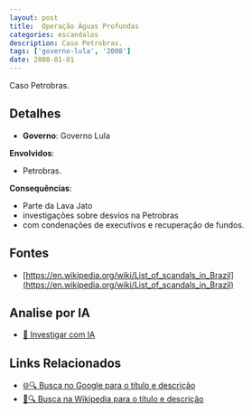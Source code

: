 ```yaml
---
layout: post
title:  Operação Águas Profundas
categories: escandalos
description: Caso Petrobras.
tags: ['governo-lula', '2008']
date: 2008-01-01
---
```


Caso Petrobras.

## Detalhes
- **Governo**: Governo Lula

**Envolvidos**:
- Petrobras.


**Consequências**:
- Parte da Lava Jato
- investigações sobre desvios na Petrobras
- com condenações de executivos e recuperação de fundos.


## Fontes
- [https://en.wikipedia.org/wiki/List_of_scandals_in_Brazil](https://en.wikipedia.org/wiki/List_of_scandals_in_Brazil)


## Analise por IA
- [🤖 Investigar com IA](https://www.perplexity.ai/search?q=Opera%C3%A7%C3%A3o%20%C3%81guas%20Profundas%20Caso%20Petrobras.%20Governo%20Lula)

## Links Relacionados
- [🌐🔍 Busca no Google para o título e descrição](https://www.google.com/search?q=Opera%C3%A7%C3%A3o%20%C3%81guas%20Profundas%20Caso%20Petrobras.%20Governo%20Lula)
- [📖🔍 Busca na Wikipedia para o título e descrição](https://pt.wikipedia.org/w/index.php?search=Opera%C3%A7%C3%A3o%20%C3%81guas%20Profundas%20Caso%20Petrobras.%20Governo%20Lula)

